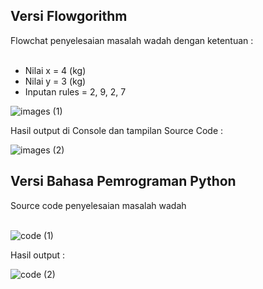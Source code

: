 ## Versi Flowgorithm
Flowchat penyelesaian masalah wadah dengan ketentuan :
<br><br>

- Nilai x = 4 (kg)
- Nilai y = 3 (kg)
- Inputan rules = 2, 9, 2, 7

![images (1)](https://user-images.githubusercontent.com/93045470/139366839-425008f2-9a43-485f-92f2-20901798b2cf.png)

Hasil output di Console dan tampilan Source Code :

![images (2)](https://user-images.githubusercontent.com/93045470/139366854-c2fe21cd-4857-4049-af9a-1ddae4b72c49.png)

## Versi Bahasa Pemrograman Python

Source code penyelesaian masalah wadah
<br><br>

![code (1)](https://user-images.githubusercontent.com/93045470/139366807-a2b38a24-40b8-4acb-adcc-72b3642b53ee.png)

Hasil output :

![code (2)](https://user-images.githubusercontent.com/93045470/139366834-7962e0b4-d6cd-46fb-9014-e4d7366bf5ee.png)
